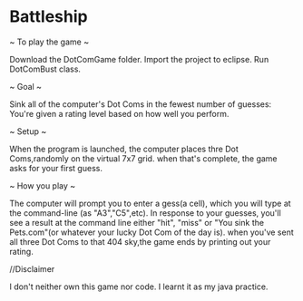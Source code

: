 # Battleship

~ To play the game ~

Download the DotComGame folder. 
Import the project to eclipse.
Run DotComBust class.

~ Goal ~

Sink all of the computer's Dot Coms in the fewest number of guesses:
You're given a rating level based on how well you perform.

~ Setup ~

When the program is launched, the computer places thre Dot Coms,randomly on the virtual 7x7 grid. when that's complete, the game asks for your first guess.

~ How you play ~

The computer will prompt you to enter a gess(a cell), which you will type at the command-line
(as "A3","C5",etc). In response to your guesses, you'll see a result at the command line either "hit",
"miss" or "You sink the Pets.com"(or whatever your lucky Dot Com of the day is). when you've sent all three Dot Coms to that 404 sky,the game ends by printing out your rating.

//Disclaimer

I don't neither own this game nor code.
I learnt it as my java practice.

